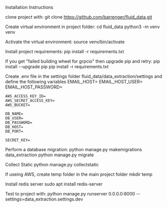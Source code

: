 Installation Instructions

clone project with:
    git clone https://github.com/barrenger/fluid_data.git

Create virtual environment in project folder:
    cd fluid_data
    python3 -m venv venv

Activate the virtual environment:
    source venv/bin/activate

Install project requirements:
    pip install -r requirements.txt

If you get "failed building wheel for grpcio" then upgrade pip and retry:
    pip install --upgrade pip
    pip install -r requirements.txt

Create .env file in the settings folder fluid_data/data_extraction/settings and define the following variables
    EMAIL_HOST=
    EMAIL_HOST_USER=
    EMAIL_HOST_PASSWORD=

    AWS_ACCESS_KEY_ID=
    AWS_SECRET_ACCESS_KEY=
    AWS_BUCKET=

    DB_NAME=
    DB_USER=
    DB_PASSWORD=
    DB_HOST=
    DB_PORT=

    SECRET_KEY=

Perform a database migration:
    python manage.py makemigrations data_extraction
    python manage.py migrate

Collect Static
    python manage.py collectstatic

If useing AWS, create temp folder in the main project folder
    mkdir temp

Install redis server
    sudo apt install redis-server

Test to project with:
    python manage.py runserver 0.0.0.0:8000 --settings=data_extraction.settings.dev

